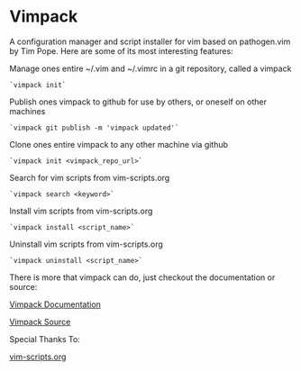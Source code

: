 # Vimpack

A configuration manager and script installer for vim based on pathogen.vim by Tim Pope. Here are some of its most interesting features:

Manage ones entire ~/.vim and ~/.vimrc in a git repository, called a vimpack

    `vimpack init`

Publish ones vimpack to github for use by others, or oneself on other machines

    `vimpack git publish -m 'vimpack updated'`

Clone ones entire vimpack to any other machine via github

    `vimpack init <vimpack_repo_url>`

Search for vim scripts from vim-scripts.org

    `vimpack search <keyword>`

Install vim scripts from vim-scripts.org

    `vimpack install <script_name>`

Uninstall vim scripts from vim-scripts.org

    `vimpack uninstall <script_name>`

There is more that vimpack can do, just checkout the documentation or source:

[Vimpack Documentation](http://relishapp.com/bramswenson/vimpack)

[Vimpack Source](https://github.com/bramswenson/vimpack)

Special Thanks To:

[vim-scripts.org](http://vim-scripts.org)

